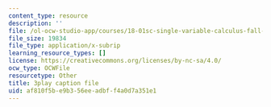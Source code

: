 ```yaml
---
content_type: resource
description: ''
file: /ol-ocw-studio-app/courses/18-01sc-single-variable-calculus-fall-2010/af810f5be9b356eeadbff4a0d7a351e1_aWV4khIBvCM.vtt
file_size: 19834
file_type: application/x-subrip
learning_resource_types: []
license: https://creativecommons.org/licenses/by-nc-sa/4.0/
ocw_type: OCWFile
resourcetype: Other
title: 3play caption file
uid: af810f5b-e9b3-56ee-adbf-f4a0d7a351e1
---
```

